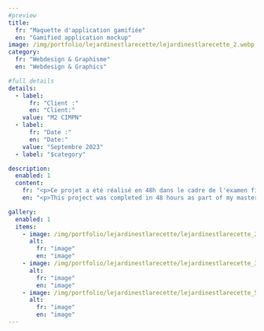 ```yaml
---
#preview
title:
  fr: "Maquette d'application gamifiée"
  en: "Gamified application mockup"
image: /img/portfolio/lejardinestlarecette/lejardinestlarecette_2.webp
category:
  fr: "Webdesign & Graphisme"
  en: "Webdesign & Graphics"

#full details
details:
  - label:
      fr: "Client :"
      en: "Client:"
    value: "M2 CIMPN"
  - label:
      fr: "Date :"
      en: "Date:"
    value: "Septembre 2023"
  - label: "$category"

description:
  enabled: 1
  content:
    fr: "<p>Ce projet a été réalisé en 48h dans le cadre de l'examen final de mon master. La réalisation porte sur le développement de la marque sur le web et j'ai eu l'idée d'une application que j'ai maquetté sur Figma. Cette maquette a été réalisée en 8h (le reste étant consacré au budget, présentation de l'entreprise, analyse interne externe et création du diaporama</p>"
    en: "<p>This project was completed in 48 hours as part of my master's final exam. The project focused on developing the brand's web presence, and I came up with the idea of an application that I mocked up in Figma. This mockup was created in 8 hours (the rest being dedicated to budget, company presentation, internal/external analysis, and slideshow creation)</p>"

gallery:
  enabled: 1
  items:
    - image: /img/portfolio/lejardinestlarecette/lejardinestlarecette_2.webp
      alt:
        fr: "image"
        en: "image"
    - image: /img/portfolio/lejardinestlarecette/lejardinestlarecette_3.webp
      alt:
        fr: "image"
        en: "image"
    - image: /img/portfolio/lejardinestlarecette/lejardinestlarecette_5.webp
      alt:
        fr: "image"
        en: "image"
---
```

